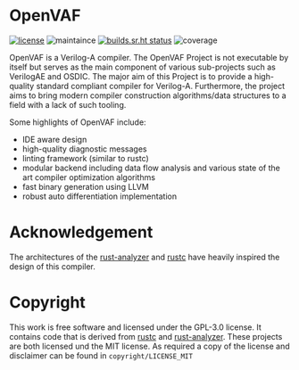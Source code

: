 # OpenVAF

[![license](https://img.shields.io/badge/license-GPL%203.0-brightgreen)](https://gitlab.com/DSPOM/OpenVAF/-/blob/master/LICENSE)
![maintaince](https://img.shields.io/badge/maintenance-actively--developed-informational)
[![builds.sr.ht status](https://builds.sr.ht/~dspom/OpenVAF.svg)](https://builds.sr.ht/~dspom/OpenVAF?)
![coverage](https://img.shields.io/badge/coverage-68%25-yellowgreen)

OpenVAF is a Verilog-A compiler. The OpenVAF Project is not executable by itself
but serves as the main component of various sub-projects such as VerilogAE and OSDIC.
The major aim of this Project is to provide a high-quality standard compliant compiler for Verilog-A.
Furthermore, the project aims to bring modern compiler construction algorithms/data structures to a field with a lack of such tooling.

Some highlights of OpenVAF include:

* IDE aware design
* high-quality diagnostic messages
* linting framework (similar to rustc)
* modular backend including data flow analysis and various state of the art compiler optimization algorithms
* fast binary generation using LLVM
* robust auto differentiation implementation

# Acknowledgement

The architectures of the [rust-analyzer](https://github.com/rust-analyzer/rust-analyzer) and [rustc](https://github.com/rust-lang/rust/) have heavily inspired the design of this compiler.

# Copyright

This work is free software and licensed under the GPL-3.0 license.
It contains code that is derived from [rustc](https://github.com/rust-lang/rust/) and [rust-analyzer](https://github.com/rust-analyzer/rust-analyzer). These projects are both licensed und the MIT license. As required a copy of the license and disclaimer can be found in `copyright/LICENSE_MIT`


